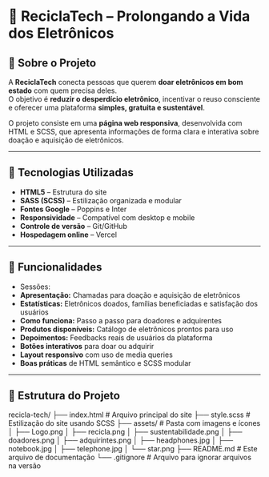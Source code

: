 # 🌱 ReciclaTech – Prolongando a Vida dos Eletrônicos

## 📌 Sobre o Projeto
A **ReciclaTech** conecta pessoas que querem **doar eletrônicos em bom estado** com quem precisa deles.  
O objetivo é **reduzir o desperdício eletrônico**, incentivar o reuso consciente e oferecer uma plataforma **simples, gratuita e sustentável**.  

O projeto consiste em uma **página web responsiva**, desenvolvida com HTML e SCSS, que apresenta informações de forma clara e interativa sobre doação e aquisição de eletrônicos.

---

## 🚀 Tecnologias Utilizadas
- **HTML5** – Estrutura do site  
- **SASS (SCSS)** – Estilização organizada e modular  
- **Fontes Google** – Poppins e Inter  
- **Responsividade** – Compatível com desktop e mobile  
- **Controle de versão** – Git/GitHub  
- **Hospedagem online** – Vercel  

---

## 🎨 Funcionalidades
- Sessões:  
- **Apresentação:** Chamadas para doação e aquisição de eletrônicos  
- **Estatísticas:** Eletrônicos doados, famílias beneficiadas e satisfação dos usuários  
- **Como funciona:** Passo a passo para doadores e adquirentes  
- **Produtos disponíveis:** Catálogo de eletrônicos prontos para uso  
- **Depoimentos:** Feedbacks reais de usuários da plataforma  
- **Botões interativos** para doar ou adquirir  
- **Layout responsivo** com uso de media queries  
- **Boas práticas** de HTML semântico e SCSS modular  

---

## 📂 Estrutura do Projeto

recicla-tech/
├── index.html         # Arquivo principal do site
├── style.scss         # Estilização do site usando SCSS
├── assets/            # Pasta com imagens e ícones
│   ├── Logo.png
│   ├── recicla.png
│   ├── sustentabilidade.png
│   ├── doadores.png
│   ├── adquirintes.png
│   ├── headphones.jpg
│   ├── notebook.jpg
│   ├── telephone.jpg
│   └── star.png
├── README.md          # Este arquivo de documentação
└── .gitignore         # Arquivo para ignorar arquivos na versão
